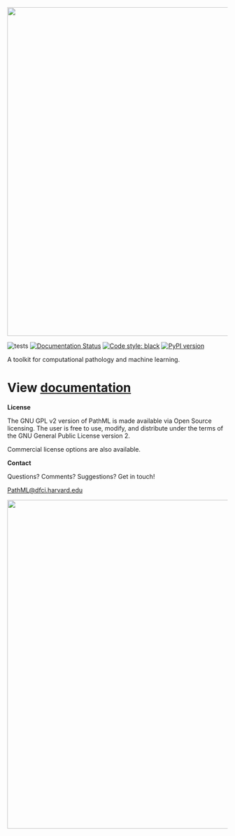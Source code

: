 <img src="https://raw.githubusercontent.com/Dana-Farber-AIOS/pathml/master/docs/source/_static/images/overview.png" width="750">

![tests](https://github.com/Dana-Farber-AIOS/pathml/actions/workflows/tests-conda.yml/badge.svg)
[![Documentation Status](https://readthedocs.org/projects/pathml/badge/?version=latest)](https://pathml.readthedocs.io/en/latest/?badge=latest)
[![Code style: black](https://img.shields.io/badge/code%20style-black-000000.svg)](https://github.com/psf/black)
[![PyPI version](https://img.shields.io/pypi/v/pathml)](https://pypi.org/project/pathml/)

A toolkit for computational pathology and machine learning.

# **View [documentation](https://pathml.readthedocs.io/en/latest/)**

**License**

The GNU GPL v2 version of PathML is made available via Open Source licensing.
The user is free to use, modify, and distribute under the terms of the GNU General Public License version 2.

Commercial license options are also available.

**Contact**

Questions? Comments? Suggestions? Get in touch!

[PathML@dfci.harvard.edu](mailto:PathML@dfci.harvard.edu)

<img src="https://raw.githubusercontent.com/Dana-Farber-AIOS/pathml/master/docs/source/_static/images/dfci_cornell_joint_logos.png" width="750"> 
